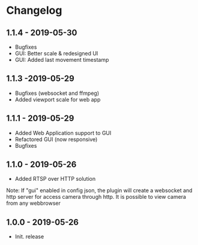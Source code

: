 # Changelog

## 1.1.4 - 2019-05-30
- Bugfixes
- GUI: Better scale & redesigned UI
- GUI: Added last movement timestamp

## 1.1.3 -2019-05-29
- Bugfixes (websocket and ffmpeg)
- Added viewport scale for web app

## 1.1.1 - 2019-05-29
- Added Web Application support to GUI
- Refactored GUI (now responsive)
- Bugfixes

## 1.1.0 - 2019-05-26
- Added RTSP over HTTP solution

Note: If "gui" enabled in config json, the plugin will create a websocket and http server for access camera through http. It is possible to view camera from any webbrowser

## 1.0.0 - 2019-05-26
- Init. release
